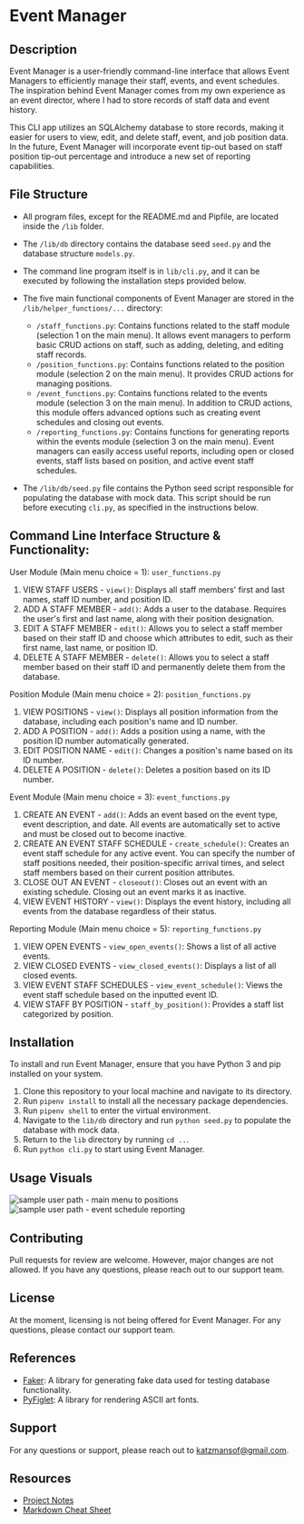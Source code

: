 # Event Manager

## Description
Event Manager is a user-friendly command-line interface that allows Event Managers to efficiently manage their staff, events, and event schedules. The inspiration behind Event Manager comes from my own experience as an event director, where I had to store records of staff data and event history.

This CLI app utilizes an SQLAlchemy database to store records, making it easier for users to view, edit, and delete staff, event, and job position data. In the future, Event Manager will incorporate event tip-out based on staff position tip-out percentage and introduce a new set of reporting capabilities.

## File Structure
- All program files, except for the README.md and Pipfile, are located inside the `/lib` folder.
- The `/lib/db` directory contains the database seed `seed.py` and the database structure `models.py`.
- The command line program itself is in `lib/cli.py`, and it can be executed by following the installation steps provided below.
- The five main functional components of Event Manager are stored in the `/lib/helper_functions/...` directory:
  - `/staff_functions.py`: Contains functions related to the staff module (selection 1 on the main menu). It allows event managers to perform basic CRUD actions on staff, such as adding, deleting, and editing staff records.
  - `/position_functions.py`: Contains functions related to the position module (selection 2 on the main menu). It provides CRUD actions for managing positions.
  - `/event_functions.py`: Contains functions related to the events module (selection 3 on the main menu). In addition to CRUD actions, this module offers advanced options such as creating event schedules and closing out events.
  - `/reporting_functions.py`: Contains functions for generating reports within the events module (selection 3 on the main menu). Event managers can easily access useful reports, including open or closed events, staff lists based on position, and active event staff schedules.

- The `/lib/db/seed.py` file contains the Python seed script responsible for populating the database with mock data. This script should be run before executing `cli.py`, as specified in the instructions below.

## Command Line Interface Structure & Functionality:
User Module (Main menu choice = 1): `user_functions.py`
1. VIEW STAFF USERS - `view()`: Displays all staff members' first and last names, staff ID number, and position ID.
2. ADD A STAFF MEMBER - `add()`: Adds a user to the database. Requires the user's first and last name, along with their position designation.
3. EDIT A STAFF MEMBER - `edit()`: Allows you to select a staff member based on their staff ID and choose which attributes to edit, such as their first name, last name, or position ID.
4. DELETE A STAFF MEMBER - `delete()`: Allows you to select a staff member based on their staff ID and permanently delete them from the database.

Position Module (Main menu choice = 2): `position_functions.py`
1. VIEW POSITIONS - `view()`: Displays all position information from the database, including each position's name and ID number.
2. ADD A POSITION - `add()`: Adds a position using a name, with the position ID number automatically generated.
3. EDIT POSITION NAME - `edit()`: Changes a position's name based on its ID number.
4. DELETE A POSITION - `delete()`: Deletes a position based on its ID number.

Event Module (Main menu choice = 3): `event_functions.py`
1. CREATE AN EVENT - `add()`: Adds an event based on the event type, event description, and date. All events are automatically set to active and must be closed out to become inactive.
2. CREATE AN EVENT STAFF SCHEDULE - `create_schedule()`: Creates an event staff schedule for any active event. You can specify the number of staff positions needed, their position-specific arrival times, and select staff members based on their current position attributes.
3. CLOSE OUT AN EVENT - `closeout()`: Closes out an event with an existing schedule. Closing out an event marks it as inactive.
4. VIEW EVENT HISTORY - `view()`: Displays the event history, including all events from the database regardless of their status.

Reporting Module (Main menu choice = 5): `reporting_functions.py`
1. VIEW OPEN EVENTS - `view_open_events()`: Shows a list of all active events.
2. VIEW CLOSED EVENTS - `view_closed_events()`: Displays a list of all closed events.
3. VIEW EVENT STAFF SCHEDULES - `view_event_schedule()`: Views the event staff schedule based on the inputted event ID.
4. VIEW STAFF BY POSITION - `staff_by_position()`: Provides a staff list categorized by position.

## Installation
To install and run Event Manager, ensure that you have Python 3 and pip installed on your system.

1. Clone this repository to your local machine and navigate to its directory.
2. Run `pipenv install` to install all the necessary package dependencies.
3. Run `pipenv shell` to enter the virtual environment.
4. Navigate to the `lib/db` directory and run `python seed.py` to populate the database with mock data.
5. Return to the `lib` directory by running `cd ..`.
6. Run `python cli.py` to start using Event Manager.

## Usage Visuals
![sample user path - main menu to positions](https://imgur.com/farRGDD.png)
![sample user path - event schedule reporting](https://imgur.com/4MVv2W3.png)

## Contributing
Pull requests for review are welcome. However, major changes are not allowed.
If you have any questions, please reach out to our support team.

## License
At the moment, licensing is not being offered for Event Manager. For any questions, please contact our support team.

## References
- [Faker](https://faker.readthedocs.io/en/master/): A library for generating fake data used for testing database functionality.
- [PyFiglet](https://pypi.org/project/pyfiglet/0.7/): A library for rendering ASCII art fonts.

## Support
For any questions or support, please reach out to katzmansof@gmail.com.

## Resources
- [Project Notes](https://docs.google.com/spreadsheets/d/1Td6hpmT3lyrD08tp3itemhTKWiJ7K3rUSjn-c6M-dqg/edit#gid=0)
- [Markdown Cheat Sheet](https://www.markdownguide.org/cheat-sheet/)
